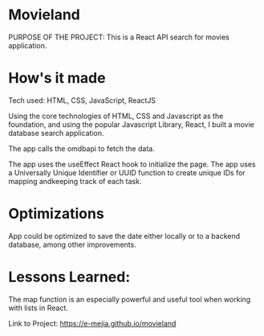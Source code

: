 #  Movieland

PURPOSE OF THE PROJECT: This is a React API search for movies application.

#  How's it made 

Tech used: HTML, CSS, JavaScript, ReactJS

Using the core technologies of HTML, CSS and Javascript as the foundation, and using the popular Javascript Library, React, I built a movie database search application.  

The app calls the omdbapi to fetch the data.

The app uses the useEffect React hook to initialize the page.  The app uses a Universally Unique Identifier or UUID function to create unique IDs for mapping andkeeping track of each task.

#  Optimizations

  App could be optimized to save the date either locally or to a backend database, among other improvements.

#  Lessons Learned:

The map function is an especially powerful and useful tool when working with lists in React.

Link to Project:    https://e-mejia.github.io/movieland